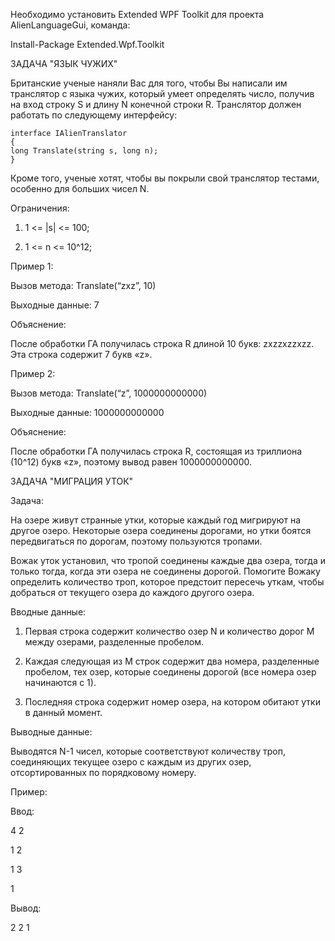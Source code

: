 Необходимо установить Extended WPF Toolkit для проекта AlienLanguageGui, команда:

Install-Package Extended.Wpf.Toolkit

ЗАДАЧА "ЯЗЫК ЧУЖИХ"

Британские ученые наняли Вас для того, чтобы Вы написали им транслятор с языка чужих, который умеет определять число, получив на вход строку S и длину N конечной строки R. Транслятор должен работать по следующему интерфейсу:
```
interface IAlienTranslator
{
long Translate(string s, long n);
}
```
Кроме того, ученые хотят, чтобы вы покрыли свой транслятор тестами, особенно для больших чисел N.

Ограничения:

1) 1 <= |s| <= 100;

2) 1 <= n <= 10^12;

Пример 1:

Вызов метода: Translate(“zxz”, 10)

Выходные данные: 7

Объяснение:

После обработки ГА получилась строка R длиной 10 букв: zxzzxzzxzz. Эта строка содержит 7 букв «z».

Пример 2:

Вызов метода: Translate(“z”, 1000000000000)

Выходные данные: 1000000000000

Объяснение:

После обработки ГА получилась строка R, состоящая из триллиона (10^12) букв «z», поэтому вывод равен 1000000000000.

ЗАДАЧА "МИГРАЦИЯ УТОК"

Задача: 

На озере живут странные утки, которые каждый год мигрируют на другое озеро. Некоторые озера соединены дорогами, но утки боятся передвигаться по дорогам, поэтому пользуются тропами. 

Вожак уток установил, что тропой соединены каждые два озера, тогда и только тогда, когда эти озера не соединены дорогой. Помогите Вожаку определить количество троп, которое предстоит пересечь уткам, чтобы добраться от текущего озера до каждого другого озера.

Вводные данные:

1) Первая строка содержит количество озер N и количество дорог M между озерами, разделенные пробелом.

2) Каждая следующая из M строк содержит два номера, разделенные пробелом, тех озер, которые соединены дорогой (все номера озер начинаются с 1).

3) Последняя строка содержит номер озера, на котором обитают утки в данный момент.

Выводные данные:

Выводятся N-1 чисел, которые соответствуют количеству троп, соединяющих текущее озеро с каждым из других озер, отсортированных по порядковому номеру.

Пример:

Ввод:

4 2

1 2

1 3

1

Вывод:

2 2 1
